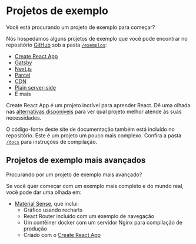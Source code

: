 # Projetos de exemplo

<p class="description">Você está procurando um projeto de exemplo para começar?</p>

Nós hospedamos alguns projetos de exemplo que você pode encontrar no repositório [GitHub](https://github.com/mui-org/material-ui) sob a pasta [`/exemplos`](https://github.com/mui-org/material-ui/tree/next/examples):

- [Create React App](https://github.com/mui-org/material-ui/tree/next/examples/create-react-app-next)
- [Gatsby](https://github.com/mui-org/material-ui/tree/next/examples/gatsby-next)
- [Next.js](https://github.com/mui-org/material-ui/tree/next/examples/nextjs-next)
- [Parcel](https://github.com/mui-org/material-ui/tree/next/examples/parcel-next)
- [CDN](https://github.com/mui-org/material-ui/tree/next/examples/cdn-next)
- [Plain server-side](https://github.com/mui-org/material-ui/tree/next/examples/ssr-next)
- E mais

Create React App é um projeto incrível para aprender React. Dê uma olhada nas [alternativas disponíveis](https://github.com/facebook/create-react-app/blob/master/README.md#popular-alternatives) para ver qual projeto melhor atende às suas necessidades.

O código-fonte deste site de documentação também está incluído no repositório. Este é um projeto um pouco mais complexo. Confira a pasta [`/docs`](https://github.com/mui-org/material-ui/tree/next/docs) para instruções de compilação.

## Projetos de exemplo mais avançados

Procurando por um projeto de exemplo mais avançado?

Se você quer começar com um exemplo mais completo e do mundo real, você pode dar uma olhada em:

- [Material Sense](https://github.com/alexanmtz/material-sense), que inclui: 
  - Gráfico usando recharts
  - React Router incluído com um exemplo de navegação
  - Um contêiner docker com um servidor Nginx para compilação de produção
  - Criado com o [Create React App](https://facebook.github.io/create-react-app/)